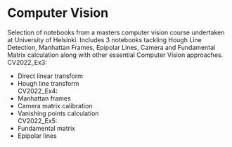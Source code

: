 # Computer Vision 
Selection of notebooks from a masters computer vision course undertaken at University of Helsinki. Includes 3 notebooks tackling Hough Line Detection, Manhattan Frames, Epipolar Lines, Camera and Fundamental Matrix calculation along with other essential Computer Vision approaches. \
CV2022_Ex3:
- Direct linear transform
- Hough line transform \
CV2022_Ex4:
- Manhattan frames
- Camera matrix calibration
- Vanishing points calculation \
CV2022_Ex5:
- Fundamental matrix
- Epipolar lines
